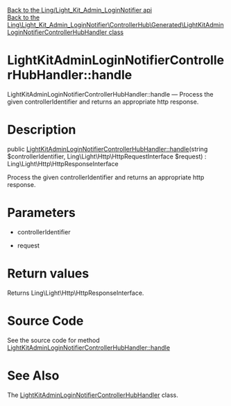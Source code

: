 [Back to the Ling/Light_Kit_Admin_LoginNotifier api](https://github.com/lingtalfi/Light_Kit_Admin_LoginNotifier/blob/master/doc/api/Ling/Light_Kit_Admin_LoginNotifier.md)<br>
[Back to the Ling\Light_Kit_Admin_LoginNotifier\ControllerHub\Generated\LightKitAdminLoginNotifierControllerHubHandler class](https://github.com/lingtalfi/Light_Kit_Admin_LoginNotifier/blob/master/doc/api/Ling/Light_Kit_Admin_LoginNotifier/ControllerHub/Generated/LightKitAdminLoginNotifierControllerHubHandler.md)


LightKitAdminLoginNotifierControllerHubHandler::handle
================



LightKitAdminLoginNotifierControllerHubHandler::handle — Process the given controllerIdentifier and returns an appropriate http response.




Description
================


public [LightKitAdminLoginNotifierControllerHubHandler::handle](https://github.com/lingtalfi/Light_Kit_Admin_LoginNotifier/blob/master/doc/api/Ling/Light_Kit_Admin_LoginNotifier/ControllerHub/Generated/LightKitAdminLoginNotifierControllerHubHandler/handle.md)(string $controllerIdentifier, Ling\Light\Http\HttpRequestInterface $request) : Ling\Light\Http\HttpResponseInterface




Process the given controllerIdentifier and returns an appropriate http response.




Parameters
================


- controllerIdentifier

    

- request

    


Return values
================

Returns Ling\Light\Http\HttpResponseInterface.








Source Code
===========
See the source code for method [LightKitAdminLoginNotifierControllerHubHandler::handle](https://github.com/lingtalfi/Light_Kit_Admin_LoginNotifier/blob/master/ControllerHub/Generated/LightKitAdminLoginNotifierControllerHubHandler.php#L22-L26)


See Also
================

The [LightKitAdminLoginNotifierControllerHubHandler](https://github.com/lingtalfi/Light_Kit_Admin_LoginNotifier/blob/master/doc/api/Ling/Light_Kit_Admin_LoginNotifier/ControllerHub/Generated/LightKitAdminLoginNotifierControllerHubHandler.md) class.



